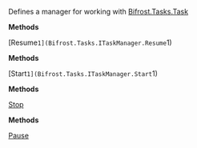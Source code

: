 Defines a manager for working with [Bifrost.Tasks.Task](Bifrost.Tasks.Task)

**Methods**

[Resume``1](Bifrost.Tasks.ITaskManager.Resume``1)


**Methods**

[Start``1](Bifrost.Tasks.ITaskManager.Start``1)


**Methods**

[Stop](Bifrost.Tasks.ITaskManager.Stop)


**Methods**

[Pause](Bifrost.Tasks.ITaskManager.Pause)
